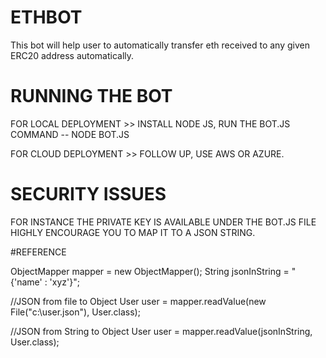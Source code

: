 # ETHBOT
This bot will help user to automatically transfer eth received to any given ERC20 address automatically.

# RUNNING THE BOT

FOR LOCAL DEPLOYMENT >> INSTALL NODE JS, RUN THE BOT.JS 
COMMAND -- NODE BOT.JS

FOR CLOUD DEPLOYMENT >> FOLLOW UP, USE AWS OR AZURE.

# SECURITY ISSUES
FOR INSTANCE THE PRIVATE KEY IS AVAILABLE UNDER THE BOT.JS FILE
HIGHLY ENCOURAGE YOU TO  MAP IT TO A JSON STRING.


#REFERENCE

ObjectMapper mapper = new ObjectMapper();
String jsonInString = "{'name' : 'xyz'}";

//JSON from file to Object
User user = mapper.readValue(new File("c:\\user.json"), User.class);

//JSON from String to Object
User user = mapper.readValue(jsonInString, User.class);

